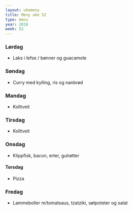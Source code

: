 ```yaml
---
layout: ukemeny
title: Meny uke 52
type: menu
year: 2018
week: 52
---
```


### Lørdag

- Laks i lefse / bønner og guacamole

### Søndag

- Curry med kylling, ris og nanbrød

### Mandag

- Kolltveit

### Tirsdag

- Kolltveit

### Onsdag

- Klippfisk, bacon, erter, gulrøtter

#### Torsdag

- Pizza

### Fredag

- Lammeboller m/tomatsaus, tzatziki, søtpoteter og salat
